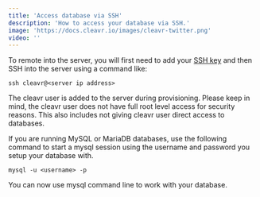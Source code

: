 ```yaml
---
title: 'Access database via SSH'
description: 'How to access your database via SSH.'
image: 'https://docs.cleavr.io/images/cleavr-twitter.png'
video: ''
---
```


To remote into the server, you will first need to add your [SSH key](/ssh-keys) and then SSH into the server using a command like:

```
ssh cleavr@<server ip address> 
```

The cleavr user is added to the server during provisioning. Please keep in mind, the cleavr user does not have full root 
level access for security reasons. This also includes not giving cleavr user direct access to databases. 

If you are running MySQL or MariaDB databases, use the following command to start a mysql session using the username and 
password you setup your database with. 

```
mysql -u <username> -p 
```

You can now use mysql command line to work with your database. 
